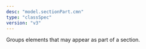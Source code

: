 ```yaml
---
desc: "model.sectionPart.cmn"
type: "classSpec"
version: "v3"
---
```


Groups elements that may appear as part of a section.